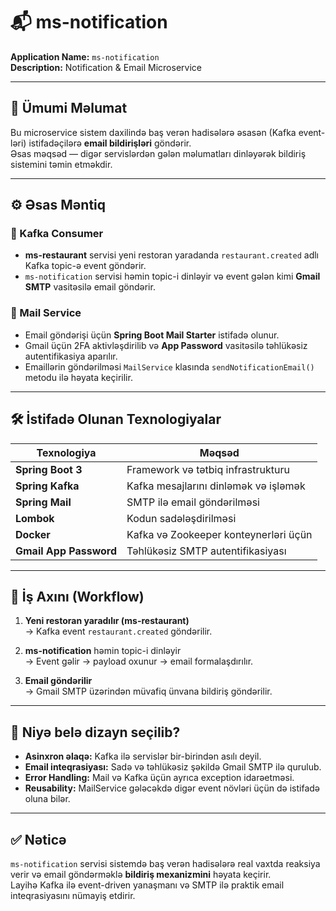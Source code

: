 # 📬 ms-notification

**Application Name:** `ms-notification`  
**Description:** Notification & Email Microservice

---

## 📘 Ümumi Məlumat

Bu microservice sistem daxilində baş verən hadisələrə əsasən (Kafka event-ləri) istifadəçilərə **email bildirişləri** göndərir.  
Əsas məqsəd — digər servislərdən gələn məlumatları dinləyərək bildiriş sistemini təmin etməkdir.

---

## ⚙️ Əsas Məntiq

### 📨 Kafka Consumer
- **ms-restaurant** servisi yeni restoran yaradanda `restaurant.created` adlı Kafka topic-ə event göndərir.
- `ms-notification` servisi həmin topic-i dinləyir və event gələn kimi **Gmail SMTP** vasitəsilə email göndərir.

### 📧 Mail Service
- Email göndərişi üçün **Spring Boot Mail Starter** istifadə olunur.
- Gmail üçün 2FA aktivləşdirilib və **App Password** vasitəsilə təhlükəsiz autentifikasiya aparılır.
- Emaillərin göndərilməsi `MailService` klasında `sendNotificationEmail()` metodu ilə həyata keçirilir.

---

## 🛠️ İstifadə Olunan Texnologiyalar

| Texnologiya | Məqsəd |
|--------------|--------|
| **Spring Boot 3** | Framework və tətbiq infrastrukturu |
| **Spring Kafka** | Kafka mesajlarını dinləmək və işləmək |
| **Spring Mail** | SMTP ilə email göndərilməsi |
| **Lombok** | Kodun sadələşdirilməsi |
| **Docker** | Kafka və Zookeeper konteynerləri üçün |
| **Gmail App Password** | Təhlükəsiz SMTP autentifikasiyası |

---

## 🔁 İş Axını (Workflow)

1. **Yeni restoran yaradılır (ms-restaurant)**  
   → Kafka event `restaurant.created` göndərilir.

2. **ms-notification** həmin topic-i dinləyir  
   → Event gəlir → payload oxunur → email formalaşdırılır.

3. **Email göndərilir**  
   → Gmail SMTP üzərindən müvafiq ünvana bildiriş göndərilir.

---

## 🧠 Niyə belə dizayn seçilib?

- **Asinxron əlaqə:** Kafka ilə servislər bir-birindən asılı deyil.
- **Email inteqrasiyası:** Sadə və təhlükəsiz şəkildə Gmail SMTP ilə qurulub.
- **Error Handling:** Mail və Kafka üçün ayrıca exception idarəetməsi.
- **Reusability:** MailService gələcəkdə digər event növləri üçün də istifadə oluna bilər.

---

## ✅ Nəticə

`ms-notification` servisi sistemdə baş verən hadisələrə real vaxtda reaksiya verir və email göndərməklə **bildiriş mexanizmini** həyata keçirir.  
Layihə Kafka ilə event-driven yanaşmanı və SMTP ilə praktik email inteqrasiyasını nümayiş etdirir.
